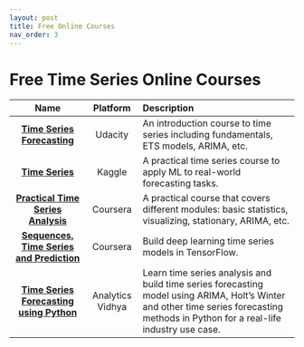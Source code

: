 ```yaml
---
layout: post
title: Free Online Courses
nav_order: 3
---
```


# Free Time Series Online Courses

|Name|Platform|Description|
|:--:|:--:|:--|
|**[Time Series Forecasting]**|Udacity|An introduction course to time series including fundamentals, ETS models, ARIMA, etc.|
|**[Time Series]**|Kaggle|A practical time series course to apply ML to real-world forecasting tasks.|
|**[Practical Time Series Analysis]**|Coursera|A practical course that covers different modules: basic statistics, visualizing, stationary, ARIMA, etc. |
|**[Sequences, Time Series and Prediction]**|Coursera|Build deep learning time series models in TensorFlow.|
|**[Time Series Forecasting using Python]**|Analytics Vidhya|Learn time series analysis and build time series forecasting model using ARIMA, Holt’s Winter and other time series forecasting methods in Python for a real-life industry use case.|





[Time Series Forecasting]: https://www.udacity.com/course/time-series-forecasting--ud980
[Time Series]: https://www.kaggle.com/learn/time-series
[Practical Time Series Analysis]: https://www.coursera.org/learn/practical-time-series-analysis
[Sequences, Time Series and Prediction]: https://www.coursera.org/learn/tensorflow-sequences-time-series-and-prediction
[Time Series Forecasting using Python]: https://courses.analyticsvidhya.com/courses/creating-time-series-forecast-using-python
